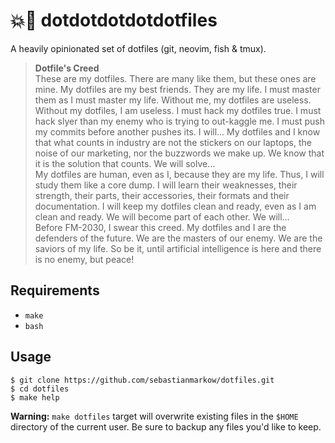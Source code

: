 # 💥🔫 dotdotdotdotdotfiles

A heavily opinionated set of dotfiles (git, neovim, fish & tmux).

> **Dotfile's Creed**  
> These are my dotfiles. There are many like them, but these ones are mine. My
> dotfiles are my best friends. They are my life. I must master them as I must
> master my life. Without me, my dotfiles are useless. Without my dotfiles, I am
> useless. I must hack my dotfiles true. I must hack slyer than my enemy who is
> trying to out-kaggle me. I must push my commits before another pushes its. I
> will… 
> My dotfiles and I know that what counts in industry are not the stickers on
> our laptops, the noise of our marketing, nor the buzzwords we make up. We know
> that it is the solution that counts. We will solve…  
> My dotfiles are human, even as I, because they are my life. Thus, I will study
> them like a core dump. I will learn their weaknesses, their strength, their
> parts, their accessories, their formats and their documentation. I will keep
> my dotfiles clean and ready, even as I am clean and ready. We will become part
> of each other. We will…  
> Before FM-2030, I swear this creed. My dotfiles and I are the defenders of the
> future. We are the masters of our enemy. We are the saviors of my life. So be
> it, until artificial intelligence is here and there is no enemy, but peace!

## Requirements

* `make`
* `bash`

## Usage

    $ git clone https://github.com/sebastianmarkow/dotfiles.git
    $ cd dotfiles
    $ make help

**Warning:** `make dotfiles` target will overwrite existing files in the `$HOME`
directory of the current user. Be sure to backup any files you'd like to keep.
